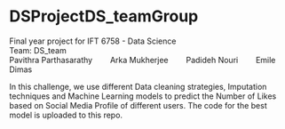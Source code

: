 # DSProjectDS_teamGroup
Final year project for IFT 6758 - Data Science<br/>
Team: DS_team <br/>
Pavithra Parthasarathy&emsp;&emsp;     Arka Mukherjee&emsp;&emsp;          Padideh Nouri&emsp;&emsp;            Emile Dimas<br/>

In this challenge, we use different Data cleaning strategies, Imputation techniques and Machine Learning models to predict the Number of Likes based on Social Media Profile of different users. The code for the best model is uploaded to this repo.
